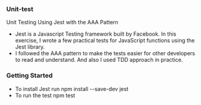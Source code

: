 ### Unit-test
Unit Testing Using Jest with the AAA Pattern

 -    Jest is a Javascript Testing framework built by Facebook.
    In this exercise, I wrote a few practical tests for JavaScript functions using the Jest library.
  -  I followed the AAA pattern to make the tests easier for other developers to read and understand. And also I used TDD approach in practice.

### Getting Started

- To install Jest run npm install --save-dev jest 
- To run the test npm test
